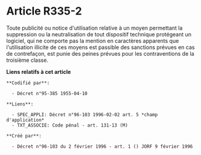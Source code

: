 # Article R335-2

Toute publicité ou notice d'utilisation relative à un moyen permettant la suppression ou la neutralisation de tout dispositif
technique protégeant un logiciel, qui ne comporte pas la mention en caractères apparents que l'utilisation illicite de ces
moyens est passible des sanctions prévues en cas de contrefaçon, est punie des peines prévues pour les contraventions de la
troisième classe.

**Liens relatifs à cet article**

	**Codifié par**:

	  - Décret n°95-385 1955-04-10

	**Liens**:

	  - SPEC_APPLI: Décret n°96-103 1996-02-02 art. 5 *champ d'application*
	  - TXT_ASSOCIE: Code pénal - art. 131-13 (M)

	**Créé par**:

	  - Décret n°96-103 du 2 février 1996 - art. 1 () JORF 9 février 1996
